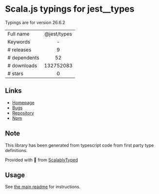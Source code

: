 
# Scala.js typings for jest__types

Typings are for version 26.6.2



|                    |                 |
| ------------------ | :-------------: |
| Full name          | @jest/types |
| Keywords           | - |
| # releases         | 9 |
| # dependents       | 52 |
| # downloads        | 132752083 |
| # stars            | 0 |

## Links
- [Homepage](https://github.com/facebook/jest#readme)
- [Bugs](https://github.com/facebook/jest/issues)
- [Repository](https://github.com/facebook/jest)
- [Npm](https://www.npmjs.com/package/%40jest%2Ftypes)
    


## Note
This library has been generated from typescript code from first party type definitions.

Provided with :purple_heart: from [ScalablyTyped](https://github.com/oyvindberg/ScalablyTyped)

## Usage
See [the main readme](../../readme.md) for instructions.


